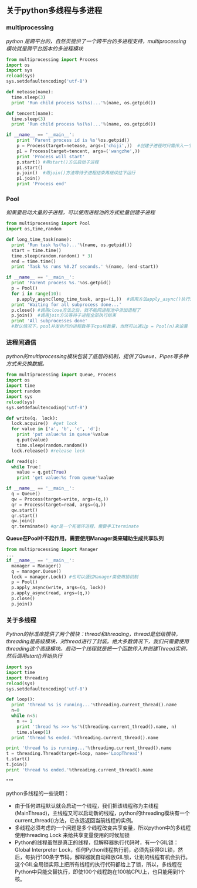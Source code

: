 ## 关于python多线程与多进程

### multiprocessing
*python 是跨平台的，自然页提供了一个跨平台的多进程支持，multiprocessing模块就是跨平台版本的多进程模块*
```python
from multiprocessing import Process
import os
import sys
reload(sys)
sys.setdefaultencoding('utf-8')

def netease(name):
  time.sleep(3)
  print 'Run child process %s(%s)...'%(name, os.getpid())

def tencent(name):
  time.sleep(3)
  print 'Run child process %s(%s)...'%(name, os.getpid())

if __name__ == '__main__':
    print 'Parent process id is %s'%os.getpid()
    p = Process(target=netease, args=('chiji',))  #创建子进程时只需传入一个目标函数及其参数
    p1 = Process(target=tencent, args=('wangzhe',))
    print 'Process will start'
    p.start() #用start()方法启动子进程
    p1.start()
    p.join()  #用join()方法等待子进程结束再继续往下运行
    p1.join()
    print 'Process end'  
```

### Pool
*如果要启动大量的子进程，可以使用进程池的方式批量创建子进程*
```python
from multiprocessing import Pool
import os,time,random

def long_time_task(name):
  print 'Run task %s(%s)...'%(name, os.getpid())
  start = time.time()
  time.sleep(random.random() * 3)
  end = time.time()
  print 'Task %s runs %0.2f seconds.' %(name, (end-start))

if __name__ == '__main__':
  print 'Parent process %s.'%os.getpid()
  p = Pool()
  for i in range(10):
    p.apply_async(long_time_task, args=(i,))  #调用方法apply_async()执行进程，传入目标函数和参数
  print 'Waiting for all subprocess done...'
  p.close() #调用close方法之后，就不能网进程池中添加进程了
  p.join()  #调用join方法等待子进程全部执行结束
  print 'All subprocesses done'
  #默认情况下，pool并发执行的进程数等于cpu核数量，当然可以通过p = Pool(n)来设置
```

### 进程间通信
*python的multiprocessing模块包装了底层的机制，提供了Queue、Pipes等多种方式来交换数据。*
```python
from multiprocessing import Queue, Process
import os
import time
import random
import sys
reload(sys)
sys.setdefaultencoding('utf-8')

def write(q， lock):
  lock.acquire()  #get lock
  for value in ['a', 'b', 'c', 'd']:
    print 'put value:%s in queue'%value
    q.put(value)
    time.sleep(random.random())
  lock.release() #release lock

def read(q):
  while True：
    value = q.get(True)
    print 'get value:%s from queue'%value

if __name__ == '__main__':
  q = Queue()
  qw = Process(target=write, args=(q,))
  qr = Process(target=read, args=(q,))
  qw.start()
  qr.start()
  qw.join()
  qr.terminate() #qr是一个死循环进程，需要手工terminate
```
**Queue在Pool中不起作用，需要使用Manager类来辅助生成共享队列**
```python
from multiprocessing import Manager
...
if __name__ == '__main__':
  manager = Manager()
  q = manager.Queue()
  lock = manager.Lock() #也可以通过Manager类使用锁机制
  p = Pool()
  p.apply_async(write, args=(q, lock))
  p.apply_async(read, args=(q,))
  p.close()
  p.join()
```

### 关于多线程
*Python的标准库提供了两个模块：thread和threading，thread是低级模块，threading是高级模块，对thread进行了封装。绝大多数情况下，我们只需要使用threading这个高级模块。启动一个线程就是把一个函数传入并创建Thread实例，然后调用start()开始执行*
```python
import sys
import time
import threading
reload(sys)
sys.setdefaultencoding('utf-8')

def loop():
  print 'thread %s is running...'%threading.current_thread().name
  n=0
  while n<5:
    n += 1
    print 'thread %s >>> %s'%(threading.current_thread().name, n)
    time.sleep(1)
  print 'thread %s ended.'%threading.current_thread().name

print 'thread %s is running...'%threading.current_thread().name
t = threading.Thread(target=loop, name='LoopThread')
t.start()
t.join()
print 'thread %s ended.'%threading.current_thread().name
```
"""

python多线程的一些说明：
+ 由于任何进程默认就会启动一个线程，我们把该线程称为主线程(MainThread)，主线程又可以启动新的线程，python的threading模块有一个current_thread()方法，它永远返回当前线程的实例。
+ 多线程必须考虑的一个问题是多个线程改变共享变量，所以python中的多线程使用threading.Lock 来给共享变量使用的时候加锁
+ Python的线程虽然是真正的线程，但解释器执行代码时，有一个GIL锁：Global Interpreter Lock，任何Python线程执行前，必须先获得GIL锁，然后，每执行100条字节码，解释器就自动释放GIL锁，让别的线程有机会执行。这个GIL全局锁实际上把所有线程的执行代码都给上了锁，所以，多线程在Python中只能交替执行，即使100个线程跑在100核CPU上，也只能用到1个核。
